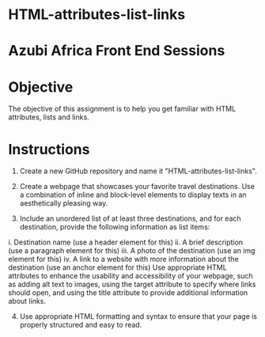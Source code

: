 # HTML-attributes-list-links
# Azubi Africa Front End Sessions
# Objective
The objective of this assignment is to help you get familiar with HTML attributes, lists and links.

# Instructions

1. Create a new GitHub repository and name it "HTML-attributes-list-links".

2. Create a webpage that showcases your favorite travel destinations. 
Use a combination of inline and block-level elements to display texts in an aesthetically pleasing way.

3. Include an unordered list of at least three destinations, and for each destination, provide the following information as list items:

i. Destination name (use a header element for this)
ii. A brief description (use a paragraph element for this)
iii. A photo of the destination (use an img element for this)
iv. A link to a website with more information about the destination (use an anchor element for this)
Use appropriate HTML attributes to enhance the usability and accessibility of your webpage, such as adding alt text to images, 
using the target attribute to specify where links should open, and using the title attribute to provide additional information about links.

4. Use appropriate HTML formatting and syntax to ensure that your page is properly structured and easy to read.
